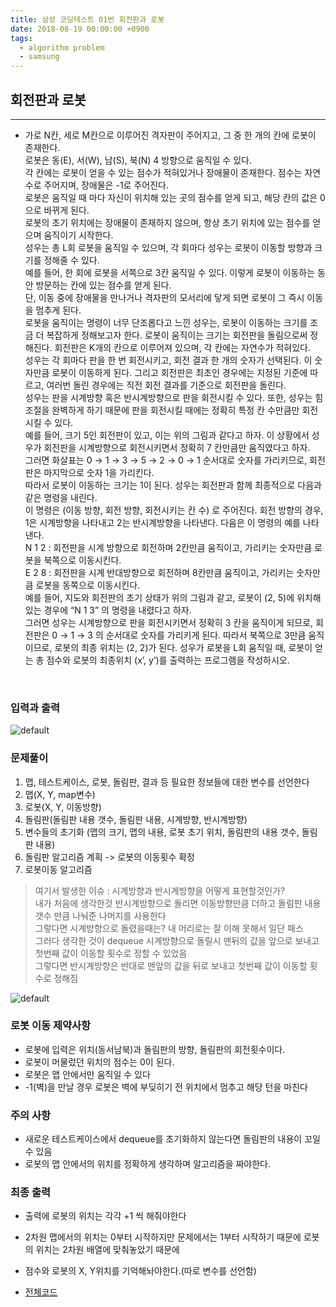 ```yaml
---
title: 삼성 코딩테스트 01번 회전판과 로봇
date: 2018-08-19 00:00:00 +0900
tags:
  - algorithm problem
  - samsung
---
```



## 회전판과 로봇
---

- 가로 N칸, 세로 M칸으로 이루어진 격자판이 주어지고, 그 중 한 개의 칸에 로봇이 존재한다. <br/>
로봇은 동(E), 서(W), 남(S), 북(N) 4 방향으로 움직일 수 있다. <br/>
각 칸에는 로봇이 얻을 수 있는 점수가 적혀있거나 장애물이 존재한다. 점수는 자연수로 주어지며, 장애물은 -1로 주어진다. <br/>
로봇은 움직일 때 마다 자신이 위치해 있는 곳의 점수를 얻게 되고, 해당 칸의 값은 0으로 바뀌게 된다. <br/>
로봇의 초기 위치에는 장애물이 존재하지 않으며, 항상 초기 위치에 있는 점수를 얻으며 움직이기 시작한다.<br/>
 성우는 총 L회 로봇을 움직일 수 있으며, 각 회마다 성우는 로봇이 이동할 방향과 크기를 정해줄 수 있다.<br/>
  예를 들어, 한 회에 로봇을 서쪽으로 3칸 움직일 수 있다. 이렇게 로봇이 이동하는 동안 방문하는 칸에 있는 점수를 얻게 된다. <br/>
  단, 이동 중에 장애물을 만나거나 격자판의 모서리에 닿게 되면 로봇이 그 즉시 이동을 멈추게 된다. <br/>
  로봇을 움직이는 명령이 너무 단조롭다고 느낀 성우는, 로봇이 이동하는 크기를 조금 더 복잡하게 정해보고자 한다. 로봇이 움직이는 크기는 회전판을 돌림으로써 정해진다. 회전판은 K개의 칸으로 이루어져 있으며, 각 칸에는 자연수가 적혀있다. <br/>
  성우는 각 회마다 판을 한 번 회전시키고, 회전 결과 한 개의 숫자가 선택된다. 이 숫자만큼 로봇이 이동하게 된다. 그리고 회전판은 최초인 경우에는 지정된 기준에 따르고, 여러번 돌린 경우에는 직전 회전 결과를 기준으로 회전판을 돌린다. <br/>
  성우는 판을 시계방향 혹은 반시계방향으로 판을 회전시킬 수 있다. 또한, 성우는 힘조절을 완벽하게 하기 때문에 판을 회전시킬 때에는 정확히 특정 칸 수만큼만 회전시킬 수 있다. <br/>
  예를 들어, 크기 5인 회전판이 있고, 이는 위의 그림과 같다고 하자. 이 상황에서 성우가 회전판을 시계방향으로 회전시키면서 정확히 7 칸만큼만 움직였다고 하자. <br/>
  그러면 화살표는 0 → 1 → 3 → 5 → 2 → 0 → 1 순서대로 숫자를 가리키므로, 회전판은 마지막으로 숫자 1을 가리킨다. <br/>
  따라서 로봇이 이동하는 크기는 1이 된다. 성우는 회전판과 함께 최종적으로 다음과 같은 명령을 내린다. <br/>
  이 명령은 (이동 방향, 회전 방향, 회전시키는 칸 수) 로 주어진다. 회전 방향의 경우, 1은 시계방향을 나타내고 2는 반시계방향을 나타낸다. 다음은 이 명령의 예를 나타낸다. <br/>
  N 1 2 : 회전판을 시계 방향으로 회전하며 2칸만큼 움직이고, 가리키는 숫자만큼 로봇을 북쪽으로 이동시킨다. <br/>
  E 2 8 : 회전판을 시계 반대방향으로 회전하며 8칸만큼 움직이고, 가리키는 숫자만큼 로봇을 동쪽으로 이동시킨다. <br/>
  예를 들어, 지도와 회전판의 초기 상태가 위의 그림과 같고, 로봇이 (2, 5)에 위치해있는 경우에 “N 1 3” 의 명령을 내렸다고 하자. <br/>
  그러면 성우는 시계방향으로 판을 회전시키면서 정확히 3 칸을 움직이게 되므로, 회전판은 0 → 1 → 3 의 순서대로 숫자를 가리키게 된다. 따라서 북쪽으로 3만큼 움직이므로, 로봇의 최종 위치는 (2, 2)가 된다. 성우가 로봇을 L회 움직일 때, 로봇이 얻는 총 점수와 로봇의 최종위치 (x’, y’)를 출력하는 프로그램을 작성하시오.
<br/>

### 입력과 출력

![default](https://user-images.githubusercontent.com/33478245/44305684-bcb3a580-a3b8-11e8-802f-d52357fb7881.PNG)


### 문제풀이

1. 맵, 테스트케이스, 로봇, 돌림판, 결과 등 필요한 정보들에 대한 변수를 선언한다
2. 맵(X, Y, map변수)
3. 로봇(X, Y, 이동방향)
4. 돌림판(돌림판 내용 갯수, 돌림판 내용, 시계방향, 반시계방향)
5. 변수들의 초기화 (맵의 크기, 맵의 내용, 로봇 초기 위치, 돌림판의 내용 갯수, 돌림판 내용)
6. 돌림판 알고리즘 계획 -> 로봇의 이동횟수 확정
7. 로봇이동 알고리즘

> 여기서 발생한 이슈 : 시계방향과 반시계방향을 어떻게 표현할것인가? <br/>
> 내가 처음에 생각한것 반시계방향으로 돌리면 이동방향만큼 더하고 돌림판 내용 갯수 만큼 나눠준 나머지를 사용한다 <br/>
> 그렇다면 시계방향으로 돌렸을때는? 내 머리로는 잘 이해 못해서 일단 패스 <br/>
> 그러다 생각한 것이 dequeue 시계방향으로 돌릴시 맨뒤의 값을 앞으로 보내고 첫번째 값이 이동할 횟수로 정할 수 있었음<br/>
> 그렇다면 반시계방향은 반대로 맨앞의 값을 뒤로 보내고 첫번째 값이 이동할 횟수로 정해짐

![default](https://user-images.githubusercontent.com/33478245/44306271-fdfe8200-a3c5-11e8-83a1-db9eeec7ed6d.PNG)


### 로봇 이동 제약사항
- 로봇에 입력은 위치(동서남북)과 돌림판의 방향, 돌림판의 회전횟수이다.
- 로봇이 머물렀던 위치의 점수는 0이 된다.
- 로봇은 맵 안에서만 움직일 수 있다
- -1(벽)을 만날 경우 로봇은 벽에 부딪히기 전 위치에서 멈추고 해당 턴을 마친다

### 주의 사항
- 새로운 테스트케이스에서 dequeue를 초기화하지 않는다면 돌림판의 내용이 꼬일 수 있음
- 로봇의 맵 안에서의 위치를 정확하게 생각하며 알고리즘을 짜야한다.

### 최종 출력
- 출력에 로봇의 위치는 각각 +1 씩 해줘야한다
 - 2차원 맵에서의 위치는 0부터 시작하지만 문제에서는 1부터 시작하기 때문에 로봇의 위치는 2차원 배열에 맞춰놓았기 때문에

 - 점수와 로봇의 X, Y위치를 기억해놔야한다.(따로 변수를 선언함)
 - [전체코드](https://github.com/S-Onix/algorithme_Training/blob/master/src/algorithm_problem/Brute_Force/Robot.java)
